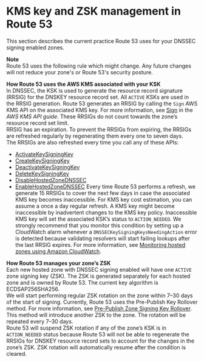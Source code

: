 # KMS key and ZSK management in Route 53<a name="dns-configuring-dnssec-zsk-management"></a>

This section describes the current practice Route 53 uses for your DNSSEC signing enabled zones\.

**Note**  
Route 53 uses the following rule which might change\. Any future changes will not reduce your zone's or Route 53's security posture\.

**How Route 53 uses the AWS KMS associated with your KSK**  
In DNSSEC, the KSK is used to generate the resource record signature \(RRSIG\) for the DNSKEY resource record set\. All `ACTIVE` KSKs are used in the RRSIG generation\. Route 53 generates an RRSIG by calling the `Sign` AWS KMS API on the associated KMS key\. For more information, see [Sign](https://docs.aws.amazon.com/kms/latest/APIReference/API_Sign.html) in the *AWS KMS API guide*\. These RRSIGs do not count towards the zone’s resource record set limit\.  
RRSIG has an expiration\. To prevent the RRSIGs from expiring, the RRSIGs are refreshed regularly by regenerating them every one to seven days\.  
The RRSIGs are also refreshed every time you call any of these APIs:  
+ [ActivateKeySigningKey](https://docs.aws.amazon.com/Route53/latest/APIReference/API_ActivateKeySigningKey.html)
+ [CreateKeySigningKey](https://docs.aws.amazon.com/Route53/latest/APIReference/API_CreateKeySigningKey.html)
+ [DeactivateKeySigningKey](https://docs.aws.amazon.com/Route53/latest/APIReference/API_DeactivateKeySigningKey.html)
+ [DeleteKeySigningKey](https://docs.aws.amazon.com/Route53/latest/APIReference/API_DeleteKeySigningKey.html)
+ [DisableHostedZoneDNSSEC](https://docs.aws.amazon.com/Route53/latest/APIReference/API_DisableHostedZoneDNSSEC.html)
+ [EnableHostedZoneDNSSEC](https://docs.aws.amazon.com/Route53/latest/APIReference/API_EnableHostedZoneDNSSEC.html)
Every time Route 53 performs a refresh, we generate 15 RRSIGs to cover the next few days in case the associated KMS key becomes inaccessible\. For KMS key cost estimation, you can assume a once a day regular refresh\. A KMS key might become inaccessible by inadvertent changes to the KMS key policy\. Inaccessible KMS key will set the associated KSK’s status to `ACTION_NEEDED`\. We strongly recommend that you monitor this condition by setting up a CloudWatch alarm whenever a `DNSSECKeySigningKeysNeedingAction` error is detected because validating resolvers will start failing lookups after the last RRSIG expires\. For more information, see [Monitoring hosted zones using Amazon CloudWatch](monitoring-hosted-zones-with-cloudwatch.md)\.

**How Route 53 manages your zone’s ZSK**  
Each new hosted zone with DNSSEC signing enabled will have one `ACTIVE` zone signing key \(ZSK\)\. The ZSK is generated separately for each hosted zone and is owned by Route 53\. The current key algorithm is ECDSAP256SHA256\.  
We will start performing regular ZSK rotation on the zone within 7–30 days of the start of signing\. Currently, Route 53 uses the Pre\-Publish Key Rollover method\. For more information, see [Pre\-Publish Zone Signing Key Rollover](https://datatracker.ietf.org/doc/html/rfc6781#section-4.1.1.1)\. This method will introduce another ZSK to the zone\. The rotation will be repeated every 7–30 days\.  
Route 53 will suspend ZSK rotation if any of the zone’s KSK is in `ACTION_NEEDED` status because Route 53 will not be able to regenerate the RRSIGs for DNSKEY resource record sets to account for the changes in the zone’s ZSK\. ZSK rotation will automatically resume after the condition is cleared\.